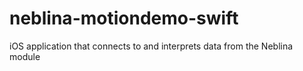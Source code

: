 # neblina-motiondemo-swift
iOS application that connects to and interprets data from the Neblina module
